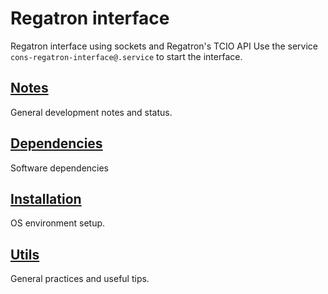 # Regatron interface
Regatron interface using sockets and Regatron's TCIO API
Use the service `cons-regatron-interface@.service` to start the interface.

## [Notes](NOTES.md)
General development notes and status.

## [Dependencies](DEPENDENCIES.md)
Software dependencies

## [Installation](INSTALLATION.md)
OS environment setup.

## [Utils](UTILS.md)
General practices and useful tips.

